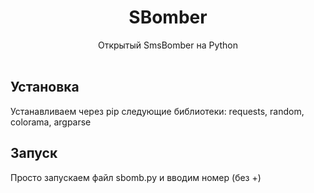 <h1 align="center">SBomber</h1>
<p align="center">
    Открытый SmsBomber на Python
    <br /><br />
</p>

## Установка

Устанавливаем через pip следующие библиотеки: requests, random, colorama, argparse

## Запуск 
Просто запускаем файл sbomb.py и вводим номер (без +)
